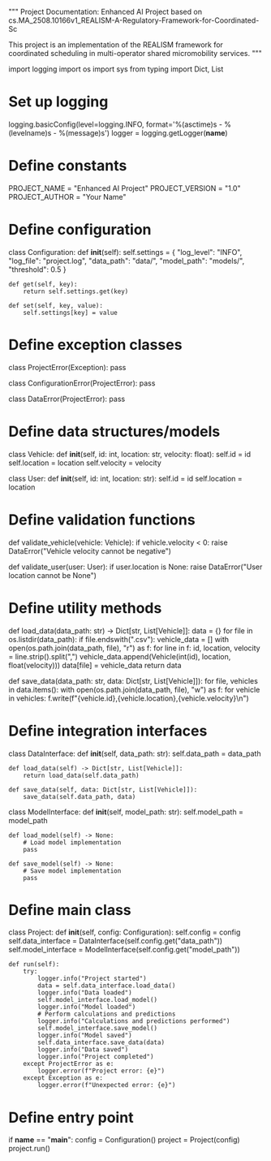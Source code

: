 """
Project Documentation: Enhanced AI Project based on cs.MA_2508.10166v1_REALISM-A-Regulatory-Framework-for-Coordinated-Sc

This project is an implementation of the REALISM framework for coordinated scheduling in multi-operator shared micromobility services.
"""

import logging
import os
import sys
from typing import Dict, List

# Set up logging
logging.basicConfig(level=logging.INFO, format='%(asctime)s - %(levelname)s - %(message)s')
logger = logging.getLogger(__name__)

# Define constants
PROJECT_NAME = "Enhanced AI Project"
PROJECT_VERSION = "1.0"
PROJECT_AUTHOR = "Your Name"

# Define configuration
class Configuration:
    def __init__(self):
        self.settings = {
            "log_level": "INFO",
            "log_file": "project.log",
            "data_path": "data/",
            "model_path": "models/",
            "threshold": 0.5
        }

    def get(self, key):
        return self.settings.get(key)

    def set(self, key, value):
        self.settings[key] = value

# Define exception classes
class ProjectError(Exception):
    pass

class ConfigurationError(ProjectError):
    pass

class DataError(ProjectError):
    pass

# Define data structures/models
class Vehicle:
    def __init__(self, id: int, location: str, velocity: float):
        self.id = id
        self.location = location
        self.velocity = velocity

class User:
    def __init__(self, id: int, location: str):
        self.id = id
        self.location = location

# Define validation functions
def validate_vehicle(vehicle: Vehicle):
    if vehicle.velocity < 0:
        raise DataError("Vehicle velocity cannot be negative")

def validate_user(user: User):
    if user.location is None:
        raise DataError("User location cannot be None")

# Define utility methods
def load_data(data_path: str) -> Dict[str, List[Vehicle]]:
    data = {}
    for file in os.listdir(data_path):
        if file.endswith(".csv"):
            vehicle_data = []
            with open(os.path.join(data_path, file), "r") as f:
                for line in f:
                    id, location, velocity = line.strip().split(",")
                    vehicle_data.append(Vehicle(int(id), location, float(velocity)))
            data[file] = vehicle_data
    return data

def save_data(data_path: str, data: Dict[str, List[Vehicle]]):
    for file, vehicles in data.items():
        with open(os.path.join(data_path, file), "w") as f:
            for vehicle in vehicles:
                f.write(f"{vehicle.id},{vehicle.location},{vehicle.velocity}\n")

# Define integration interfaces
class DataInterface:
    def __init__(self, data_path: str):
        self.data_path = data_path

    def load_data(self) -> Dict[str, List[Vehicle]]:
        return load_data(self.data_path)

    def save_data(self, data: Dict[str, List[Vehicle]]):
        save_data(self.data_path, data)

class ModelInterface:
    def __init__(self, model_path: str):
        self.model_path = model_path

    def load_model(self) -> None:
        # Load model implementation
        pass

    def save_model(self) -> None:
        # Save model implementation
        pass

# Define main class
class Project:
    def __init__(self, config: Configuration):
        self.config = config
        self.data_interface = DataInterface(self.config.get("data_path"))
        self.model_interface = ModelInterface(self.config.get("model_path"))

    def run(self):
        try:
            logger.info("Project started")
            data = self.data_interface.load_data()
            logger.info("Data loaded")
            self.model_interface.load_model()
            logger.info("Model loaded")
            # Perform calculations and predictions
            logger.info("Calculations and predictions performed")
            self.model_interface.save_model()
            logger.info("Model saved")
            self.data_interface.save_data(data)
            logger.info("Data saved")
            logger.info("Project completed")
        except ProjectError as e:
            logger.error(f"Project error: {e}")
        except Exception as e:
            logger.error(f"Unexpected error: {e}")

# Define entry point
if __name__ == "__main__":
    config = Configuration()
    project = Project(config)
    project.run()